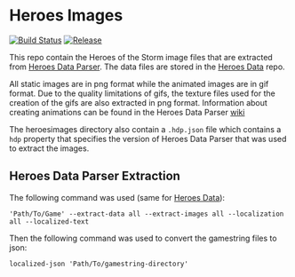 # Heroes Images
[![Build Status](https://dev.azure.com/kevinkoliva/Heroes%20of%20the%20Storm%20Projects/_apis/build/status/HeroesToolChest.heroes-images?branchName=master)](https://dev.azure.com/kevinkoliva/Heroes%20of%20the%20Storm%20Projects/_build/latest?definitionId=9&branchName=master) [![Release](https://img.shields.io/github/release/HeroesToolChest/heroes-images.svg)](https://github.com/HeroesToolChest/heroes-images/releases/latest)

This repo contain the Heroes of the Storm image files that are extracted from [Heroes Data Parser](https://github.com/HeroesToolChest/HeroesDataParser). The data files are stored in the [Heroes Data](https://github.com/HeroesToolChest/heroes-data) repo.

All static images are in png format while the animated images are in gif format. Due to the quality limitations of gifs, the texture files used for the creation of the gifs are also extracted in png format. Information about creating animations can be found in the Heroes Data Parser [wiki](https://github.com/HeroesToolChest/HeroesDataParser/wiki/Animated-Images)

The heroesimages directory also contain a `.hdp.json` file which contains a `hdp` property that specifies the version of Heroes Data Parser that was used to extract the images.

## Heroes Data Parser Extraction
The following command was used (same for [Heroes Data](https://github.com/HeroesToolChest/heroes-data)):
```
'Path/To/Game' --extract-data all --extract-images all --localization all --localized-text
```
Then the following command was used to convert the gamestring files to json:
```
localized-json 'Path/To/gamestring-directory'
```

